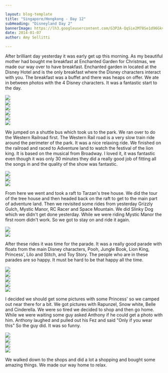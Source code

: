 ```yaml
---

layout: blog-template
title: "Singapore/Hongkong - Day 12"
subHeading: "Disneyland Day 2"
bannerImage: https://lh3.googleusercontent.com/G3P2A-QqSie2M78Se1d96GkvcUwDALgyjXL2l0yy0CQ2Tph_zy4ydQzUJakDfngeXcy8nkMEXwh65xtGcJogrVHBoa2XfuZoEkuZXgg1I-i7UerCxW7wuBCgsN0Ak0UJn5tmZfNQQA
date: 2014-01-07
author: Amy Sellitti

---
```


After brilliant day yesterday it was early get up this morning. As my beautiful mother had bought me breakfast at Enchanted Garden for Christmas, we made our way over to have breakfast. Enchanted garden in located at the Disney Hotel and is the only breakfast where the Disney characters interact with you. The breakfast was a buffet and there was heaps on offer. We ate in between photos with the 4 Disney characters. It was a fantastic start to the day.

<div class="center-image"><img src="https://lh3.googleusercontent.com/Ym1R8KE_JLJjz4T-6IzI8nKEnq0UNeeVPOW0a2NnKNNuMwWjxbCC0vmdbTPlOOClR7EpJPWN6RRShR-Z2KwCHBjlge4jngRccTc_CJnz_0_WhYTzJ3Iv95EwMOHreBXLa1yuJFBwMQ" /></div>
<div class="center-image"><img src="https://lh3.googleusercontent.com/hm4jwZmiw1-WQ2i1F3pTUEFL7Z97s0zt_vC7ci1LihXMLATWQ7jETABoZG32j2lClBsvEtGdyt2_Z6wfalVqCzIfgUhOmRvjoZtPCXtkmk-2FxRZUQJT8k-lSM38ulvZZmFYBA8zIg" /></div>
<div class="center-image"><img src="https://lh3.googleusercontent.com/EJCh76-f_lDwfSQLrSBOeHiyPLjeG9znNBg_ptuWJl4CZu_kkA1Hkjse5C_8-gVpAMAgIFKVQkA_LJ0dFLnF5AoJQwsaKN8_VXJ1c0DHet1TTJfJeMCOn5vojSIuj0RxqUZYkjPacg" /></div>
<div class="center-image"><img src="https://lh3.googleusercontent.com/qgyhjt22bJlD6OFjJxR7aCDEjY2wih6snX8Z4TsTL9cC_NyQQCvxgVBe_1MZClbw3fZ_fpv4eyRWczuokgaSF9d8O6Jqo_OQhHh4CEkc_OiTpcGC2Wew7uXMFvKkfpZrElL2zNBC7w" /></div>
<div class="center-image"><img src="https://lh3.googleusercontent.com/cm7FgfaDxwA-7ChVamZp3Z7G0TTl6klZItkobdHpUm4OllhjpdGCbeQNVIftDnTlvBY0tfSC0M_3jm6TtYzdahDGFRHJQBvVn1l3asBIVDUlCx4aCZnl3ssx_EUJ8HX0_Vh_Qw_XzA" /></div>
<div class="center-image"><img src="https://lh3.googleusercontent.com/AXnsQePwgzKnecOfWCz1LIFKgKIFEGaPgxyXeavVqCpbTi-lZOGOCmUq9l6PX6p7TZBvk2lSzhQcHW_ThaZpnR289fIhsJEPZptFo2PJ219TFr45M33Hd9jBYXNcClzSyP9h3m7J4w" /></div>

We jumped on a shuttle bus which took us to the park. We ran over to do the Western Railroad first. The Western Rail road is a very slow train ride around the perimeter of the park. It was a nice relaxing ride. We finished on the railroad and raced to Adventure land to watch the festival of the lion king. It is based on the musical from Broadway. I loved it, it was fantastic even though it was only 30 minutes they did a really good job of fitting all the songs in and the quality of the show was fantastic.

<div class="center-image"><img src="https://lh3.googleusercontent.com/G3P2A-QqSie2M78Se1d96GkvcUwDALgyjXL2l0yy0CQ2Tph_zy4ydQzUJakDfngeXcy8nkMEXwh65xtGcJogrVHBoa2XfuZoEkuZXgg1I-i7UerCxW7wuBCgsN0Ak0UJn5tmZfNQQA" /></div>
<div class="center-image"><img src="https://lh3.googleusercontent.com/S0nRDr9C6kahqtPAlfRMhkLq9ITnkIi_l73sj3zzauuVaO7zAGM4xBw_hDNwOwnhOxfzCrlImx4YLUrRdyEkPdPPGCE4woqPJID_RzagjYl5dcanit077wtx17UDA-C3y9NxA8riiQ" /></div>
<div class="center-image"><img src="https://lh3.googleusercontent.com/sS1epPxSWPHmfKETMF1SbF4A6ApEj0MHH9fCGS5qt7KepGyiP8qIYwTH_mlT_9ZWMyfgkfk-YGS0JQETpJE3YDFvC8kBijmgp_-r1eBHJqGdvrDh0s0yuJdMsGGg0xcPOc2bJsm5ZA" /></div>

From here we went and took a raft to Tarzan's tree house. We did the tour of the tree house and then headed back on the raft to get to the main part of adventure land. Then we revisited some rides from yesterday Grizzly Gulch, Mystic Manor, RC Racer and Space Mountain. We did Slinky Dog which we didn't get done yesterday. While we were riding Mystic Manor the first room didn't work. So we got to stay on and ride it again. 

<div class="center-image"><img src="https://lh3.googleusercontent.com/VJKWtbFIJgy3tT-cXk9BICY9sxFKemiJW2FRfF_NZp2Vxjw1o0Umjzq9tpAxX606XaDdVFqZ9leXddOg5DXJq5zAg6O8rc-jNYOoXC3cbUZvqDYUjz-iTeVYYO6tP0nQwyCBOmdoXw" /></div>
<div class="center-image"><img src="https://lh3.googleusercontent.com/IG4A4WomFONwNm3o0HWTgYP_OcQITOGPspyvOeyg6Snu8P2cnKCT7u_zdgg0eWftN1yQER2yYRp-wb3YSpZbe6jUYg741NeCb657gxSQmLIoTMt8zQhreMd2Zk08lRI9EC0DFKZwlQ" /></div>

After these rides it was time for the parade. It was a really good parade with floats from the main Disney characters, Pooh, Jungle Book, Lion King, Princess', Lilo and Stitch, and Toy Story. The people who are in these parades are so happy. It must be hard to be that happy all the time.

<div class="center-image"><img src="https://lh3.googleusercontent.com/hDOhbvVtoAy_T0_MOvST5DMxm3zteVrs61EUoxoNbYQAsIqvzgdTPG52ptpb6rhYIMmOjCathgdTubdY1g7FCVnGS6kW6qDpe5gobTbGgxg_tynO6f3lSEVb7jfKnSy58TI3cBNk9g" /></div>
<div class="center-image"><img src="https://lh3.googleusercontent.com/qxjpTTQD1QvaWUrmL6z7MGJCVs49QNkFgKQuwEYZS0og8_86jr2GX4ja-oTBA9CjTlydnp9zUHCbhpqtsKEhQAUyi7MR4aJb7evnUm7q8YfvJ6ofaMSMMBVfpVEg8leaecUow1kOqA" /></div>
<div class="center-image"><img src="https://lh3.googleusercontent.com/wucy4RHuJ4_lMaLQGnySpptPmWEvdWT8WmcHC-_lxoDDJHeOpmKRXlIJb8yk2cEmIgmcGmGRdHPiZM_CtVntDKoGrBI-Si3u157eU6bGDVAITZXPrQs9alABIYUUyiQNZ2JP80QCAQ" /></div>
<div class="center-image"><img src="https://lh3.googleusercontent.com/JZ4ZtSgWbEyDgDcqOtLuRXYtr07zkDEN7Hk0g99FTvzTQOW68vx2ko4fyfqCLPoo1Wesj0qs3tVc5wsBUsfjaPyXDKL8Ixsu4_WwU2oR-1xhntoXdCcnQJXSoNAZERqQwC6Zvoa3sw" /></div>
<div class="center-image"><img src="https://lh3.googleusercontent.com/PXDo39C1xM9V-UUynVU7sFhhrUOQRCujq8r2w9OyZJGmTPHr8ibIjNnzQnAGhR2GfrkiNGgXWCXD9Xkp72kej5clhAMtVzZWA4K21DmLddl-92B0b7xlelHuHXiIlPlFiMyOqLjI6g" /></div>

I decided we should get some pictures with some Princess' so we camped out near there for a bit. We got pictures with Rapunzel, Snow white, Belle and Cinderella. We were so tired we decided to shop and then go home.  While we were waiting some guy asked Anthony if he could get a photo with him. Anthony laughed and pulled out his Fez and said "Only if you wear this" So the guy did. It was so funny. 

<div class="center-image"><img src="https://lh3.googleusercontent.com/t3SwaWa9ynlINQyLaHXLAjzyANjV-AR7s2tEcBkAcBGJQ9fhMkID34WaleV8nxPAvQ9-DIeF1kIY0SzYlbkSRvMKVEw7JwgG6GMQdHCLJmFeU_Yh1EVPsuqN6JnH8kvQW4cDjgPNxQ" /></div>
<div class="center-image"><img src="https://lh3.googleusercontent.com/5WQRPLkrq-1kHbAHXfslcfDWKOnS7Gv_nicJqt1UlLAUSyHaaYtoS_XBxwr_lR-CYTiWivBHYyK29W6XQMDgYnWKU2_l2i0Lb1Kb1cklEIg7i9yiz2LyvRw6bctw4oSMB-y6GUl2iw" /></div>
<div class="center-image"><img src="https://lh3.googleusercontent.com/8FkYGEe9rOExNt4Tk_3PyMAED4MyBAlSlrNbTAD0179nLHkJN9zjSvfZiXzGv89agIi9ynF8H4jWY4t3dDOj-1S7FIPOFYQNEZRdFGCMvpclTy4fW2vj5TwdF3s-tEIe3B5rO_30ew" /></div>
<div class="center-image"><img src="https://lh3.googleusercontent.com/tZ03sbO3hddm9aUQg8nGTaMU6IsaJEnXmdCGaB_mLExAMEBki9jkWeDDciojY8haQxa9o_HBLGXw0lMO3uDhG6Xx28KBgUXNPFdCnrj__gnN8saNGkHUBTZB96F0aWCN9Ze34sIXbg" /></div>

We walked down to the shops and did a lot a shopping and bought some amazing things. We made our way home to relax.

